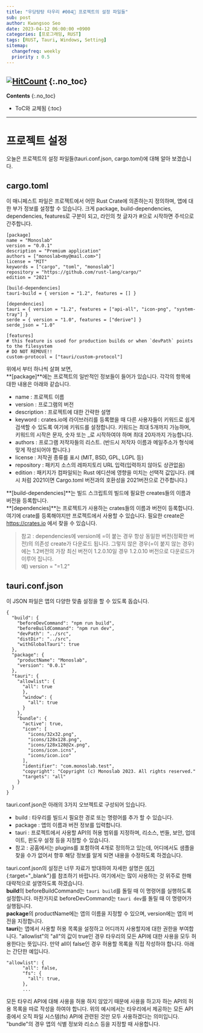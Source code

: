 ```yaml
---
title: "우당탕탕 타우리 #004💬 프로젝트의 설정 파일들"
sub: post
author: Kwangsoo Seo
date: 2023-04-12 06:00:00 +0900
categories: [프로그래밍, RUST]
tags: [RUST, Tauri, Windows, Setting]
sitemap:
  changefreq: weekly
  priority : 0.5
---
```

[![HitCount](https://hits.dwyl.com/MonosLab/post29.svg?style=flat-square&show=unique)](http://hits.dwyl.com/MonosLab/post29)
{:.no_toc}
---
**Contents**
{:.no_toc}

* ToC와 교체됨
{:toc}  

---
# 프로젝트 설정   
오늘은 프로젝트의 설정 파일들(tauri.conf.json, cargo.toml)에 대해 알아 보겠습니다.

## cargo.toml   
이 매니페스트 파일은 프로젝트에서 어떤 Rust Crate에 의존하는지 정의하며, 앱에 대한 부가 정보를 설정할 수 있습니다. 크게 package, build-dependencies, dependencies, features로 구분이 되고, 라인의 첫 글자가 #으로 시작하면 주석으로 간주합니다.
```
[package]
name = "Monoslab"
version = "0.0.1"
description = "Premium application"
authors = ["monoslab<my@mail.com>"]
license = "MIT"
keywords = ["cargo", "toml", "monoslab"]
repository = "https://github.com/rust-lang/cargo/"
edition = "2021"

[build-dependencies]
tauri-build = { version = "1.2", features = [] }

[dependencies]
tauri = { version = "1.2", features = ["api-all", "icon-png", "system-tray"] }
serde = { version = "1.0", features = ["derive"] }
serde_json = "1.0"

[features]
# this feature is used for production builds or when `devPath` points to the filesystem
# DO NOT REMOVE!!
custom-protocol = ["tauri/custom-protocol"]
```
위에서 부터 하나씩 살펴 보면,   
**[package]**에는 프로젝트의 일반적인 정보들이 들어가 있습니다. 각각의 항목에 대한 내용은 아래와 같습니다.   
* name : 프로젝트 이름   
* version : 프로그램의 버전   
* description : 프로젝트에 대한 간략한 설명   
* keyword : crates.io에 라이브러리를 등록했을 때 다른 사용자들이 키워드로 쉽게 검색할 수 있도록 여기에 키워드를 설정합니다. 키워드는 최대 5개까지 가능하며, 키워드의 시작은 문자, 숫자 또는 _로 시작하여야 하며 최대 20자까지 가능합니다.   
* authors : 프로그램 저작자들의 리스트. (반드시 저작자 이름과 메일주소가 형식에 맞게 작성되어야 합니다.)
* license : 저작권 종류를 표시 (MIT, BSD, GPL, LGPL 등)   
* repository : 패키지 소스의 레파지토리 URL 입력(입력하지 않아도 상관없음)
* edition : 패키지가 컴파일되는 Rust 에디션에 영향을 미치는 선택적 값입니다. (예시 처럼 2021이면 Cargo.toml 버전과의 호환성을 2021버전으로 간주합니다.)   

**[build-dependencies]**는 빌드 스크립트의 빌드에 필요한 creates들의 이름과 버전을 등록합니다.   
**[dependencies]**는 프로젝트가 사용하는 crates들의 이름과 버전이 등록합니다. 여기에 crate를 등록해야지만 프로젝트에서 사용할 수 있습니다. 필요한 create은 https://crates.io 에서 찾을 수 있습니다.   

> 참고 : dependencies에 version에 =이 붙는 경우 항상 동일한 버전(정확한 버전)의 의존성 create가 다운로드 됩니다. 그렇지 않은 경우(=이 붙지 않는 경우)에는 1.2버전의 가장 최신 버전이 1.2.0.10일 경우 1.2.0.10 버전으로 다운로드가 이루어 집니다.    
>   예) version = "=1.2" 

## tauri.conf.json   
이 JSON 파일은 앱의 다양한 맞춤 설정을 할 수 있도록 돕습니다.   
```   
{
  "build": {
    "beforeDevCommand": "npm run build",
    "beforeBuildCommand": "npm run dev",
    "devPath": "../src",
    "distDir": "../src",
    "withGlobalTauri": true
  },
  "package": {
    "productName": "Monoslab",
    "version": "0.0.1"
  },
  "tauri": {
    "allowlist": {
      "all": true
      },
      "window": {
        "all": true
      }
    },
    "bundle": {
      "active": true,
      "icon": [
        "icons/32x32.png",
        "icons/128x128.png",
        "icons/128x128@2x.png",
        "icons/icon.icns",
        "icons/icon.ico"
      ],
      "identifier": "com.monoslab.test",
      "copyright": "Copyright (c) Monoslab 2023. All rights reserved."
      "targets": "all"
    }
  }
}
```   
tauri.conf.json은 아래의 3가지 오브젝트로 구성되어 있습니다.
* build : 타우리를 빌드시 필요한 경로 또는 명령어를 추가 할 수 있습니다.
* package : 앱의 이름과 버전 정보를 입력합니다.
* tauri : 프로젝트에서 사용할 API의 허용 범위를 지정하며, 리소스, 번들, 보안, 업데이트, 윈도우 설정 등을 지정할 수 있습니다.
* 참고 : 공홈에서는 plugins를 포함하여 4개로 정의하고 있는데, 어디에서도 샘플을 찾을 수가 없어서 향후 해당 정보를 알게 되면 내용을 수정하도록 하겠습니다.   

tauri.conf.json의 설정은 너무 자료가 방대하여 자세한 설명은 [여기](https://tauri.app/v1/api/config/){:target="_blank"}를 참조하기 바랍니다. 여기에서는 많이 사용하는 것 위주로 한해 대략적으로 설명하도록 하겠습니다.   
**build**의 beforeBuildCommand는 `tauri build`를 돌릴 때 이 명령어를 실행하도록 설정합니다. 마찬가지로 beforeDevCommand는 
`tauri dev`를 돌릴 때 이 명령어가 실행됩니다.   
**package**의 productName에는 앱의 이름을 지정할 수 있으며, version에는 앱의 버전을 지정합니다.   
**tauri**는 앱에서 사용할 허용 목록을 설정하고 어디까지 사용할지에 대한 권한을 부여합니다.  "allowlist"의 "all"의 값이 true인 경우 타우리의 모든 API에 대한 사용을 모두 허용한다는 뜻입니다. 만약 all이 false인 경우 허용할 목록을 직접 작성하야 합니다. 아래는 간단한 예입니다.   
```   
"allowlist": {
      "all": false,
      "fs": {
        "all": true,
      },
      ...
```   
모든 타우리 API에 대해 사용을 허용 하지 않았기 때문에 사용을 하고자 하는 API의 허용 목록을 따로 작성을 하여야 합니다. 위의 예시에서는 타우리에서 제공하는 모든 API 중에서 오직 파일 시스템(fs) API에 관련된 것만 모두 사용하겠다는 의미입니다.
"bundle"의 경우 앱의 식별 정보와 리소스 등을 지정할 때 사용합니다. 
